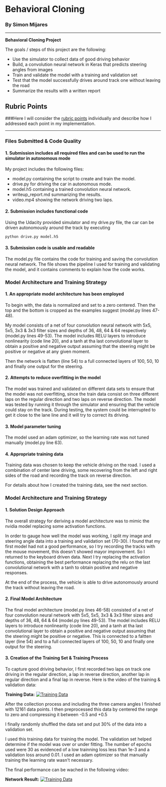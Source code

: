 # **Behavioral Cloning** 

### By Simon Mijares
---

**Behavioral Cloning Project**

The goals / steps of this project are the following:
-  Use the simulator to collect data of good driving behavior
-  Build, a convolution neural network in Keras that predicts steering angles from images
-  Train and validate the model with a training and validation set
- Test that the model successfully drives around track one without leaving the road
- Summarize the results with a written report


[//]: # (Image References)

[image1]: ./examples/placeholder.png "Model Visualization"
[image2]: ./examples/placeholder.png "Grayscaling"
[image3]: ./examples/placeholder_small.png "Recovery Image"
[image4]: ./examples/placeholder_small.png "Recovery Image"
[image5]: ./examples/placeholder_small.png "Recovery Image"
[image6]: ./examples/placeholder_small.png "Normal Image"
[image7]: ./examples/placeholder_small.png "Flipped Image"

## Rubric Points
###Here I will consider the [rubric points](https://review.udacity.com/#!/rubrics/432/view) individually and describe how I addressed each point in my implementation.  

---
### Files Submitted & Code Quality

#### 1. Submission includes all required files and can be used to run the simulator in autonomous mode

My project includes the following files:

- model.py containing the script to create and train the model.
- drive.py for driving the car in autonomous mode.
- model.h5 containing a trained convolution neural network.
- writeup_report.md summarizing the results.
- video.mp4 showing the network driving two laps.

#### 2. Submission includes functional code
Using the Udacity provided simulator and my drive.py file, the car can be driven autonomously around the track by executing 
```sh
python drive.py model.h5
```

#### 3. Submission code is usable and readable

The model.py file contains the code for training and saving the convolution neural network. The file shows the pipeline I used for training and validating the model, and it contains comments to explain how the code works.

### Model Architecture and Training Strategy

#### 1. An appropriate model architecture has been employed

To begin with, the data is normalized and set to a zero centered. Then the top and the bottom is cropped as the examples suggest (model.py lines 47-48).

My model consists of a net of four convolution neural network with 5x5, 5x5, 3x3 & 3x3 filter sizes and depths of 36, 48, 64 & 64 respectively (model.py lines 49-53). The model includes RELU layers to introduce nonlinearity (code line 20), and a tanh at tha last convolutional layer to obtain a positive and negative output assuming that the steering might be positive or negative at any given moment.

Then the network is flatten (line 54) to a full connected layers of 100, 50, 10 and finally one output for the steering.

#### 2. Attempts to reduce overfitting in the model

The model was trained and validated on different data sets to ensure that the model was not overfitting, since the train data consist on three different laps on the regular direction and two laps on reverse direction. The model was tested by running it through the simulator and ensuring that the vehicle could stay on the track. During testing, the system could be interrupted to get it close to the lane line and it will try to correct its driving.

#### 3. Model parameter tuning

The model used an adam optimizer, so the learning rate was not tuned manually (model.py line 63).

#### 4. Appropriate training data

Training data was chosen to keep the vehicle driving on the road. I used a combination of center lane driving, some recovering from the left and right sides of the road and recording the track on reverse direction.

For details about how I created the training data, see the next section. 

### Model Architecture and Training Strategy

#### 1. Solution Design Approach

The overall strategy for deriving a model architecture was to mimic the nvidia model replacing some activation functions.

In order to gauge how well the model was working, I split my image and steering angle data into a training and validation set (70-30). I found that my first model had not a good performance, so I try recording the tracks with the mouse movement, this doesn't showed mayor improvement. So I returned to the keyboard driven data.
Next I try replacing the activation functions, obtaining the best performance replacing the relu on the last convolutional network with a tanh to obtain positive and negative responses.

At the end of the process, the vehicle is able to drive autonomously around the track without leaving the road.

#### 2. Final Model Architecture

The final model architecture  (model.py lines 46-58) consisted of a net of four convolution neural network with 5x5, 5x5, 3x3 & 3x3 filter sizes and depths of 36, 48, 64 & 64 (model.py lines 49-53). The model includes RELU layers to introduce nonlinearity (code line 20), and a tanh at tha last convolutional layer to obtain a positive and negative output assuming that the steering might be positive or negative. This is connected to a faltten layer (line 54) and to a full connected layers of 100, 50, 10 and finally one output for the steering.

#### 3. Creation of the Training Set & Training Process

To capture good driving behavior, I first recorded two laps on track one driving in the regular direction, a lap in reverse direction, another lap in regular direction and a final lap in reverse. Here is the video of the training & validation data:

**Training Data:**
[![Training Data](https://img.youtube.com/vi/nl1mGM4GZwM/2.jpg)](https://youtu.be/nl1mGM4GZwM)

After the collection process and including the three camera angles I finished with 12161 data points. I then preprocessed this data by centered the range to zero and compressing it between -0.5 and +0.5

I finally randomly shuffled the data set and put 30% of the data into a validation set. 

I used this training data for training the model. The validation set helped determine if the model was over or under fitting. The number of epochs used were 30 as evidenced of a low trainning loss less than 1e-3 and a validation loss around 0.01. I used an adam optimizer so that manually training the learning rate wasn't necessary.

The final performance can be wached in the following video:

**Network Result:**
[![Training Data](https://img.youtube.com/vi/I5HHvozsGI0/0.jpg)](https://youtu.be/I5HHvozsGI0)
